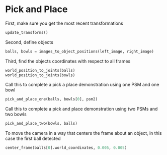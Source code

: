 # Pick and Place


First, make sure you get the most recent transformations
```python 
update_transforms()
```

Second, define objects
```python
balls, bowls = images_to_object_positions(left_image, right_image)
```

Third, find the objects coordinates with respect to all frames
```python
world_position_to_joints(balls)
world_position_to_joints(bowls)
```

Call this to complete a pick a place demonstration using one PSM and one bowl 
```python
pick_and_place_one(balls, bowls[0], psm2)
```
Call this to complete a pick and place demonstration using two PSMs and two bowls
```python
pick_and_place_two(bowls, balls)
```

To move the camera in a way that centers the frame about an object, in this case the first ball detected
```python
center_frame(balls[0].world_coordinates, 0.005, 0.005)
```

